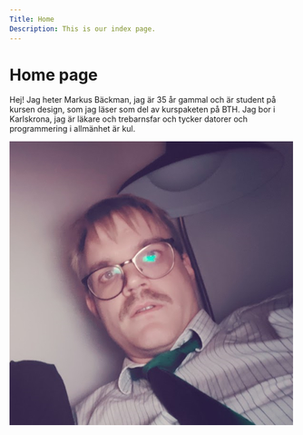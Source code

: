 ```yaml
---
Title: Home
Description: This is our index page.
---
```


Home page
==========================

Hej! Jag heter Markus Bäckman, jag är 35 år gammal och är student på kursen design, som jag läser som del av kurspaketen på BTH. Jag bor i Karlskrona, jag är läkare och trebarnsfar och tycker datorer och programmering i allmänhet är kul. 

![Bild på mig](assets/img/me.jpg)